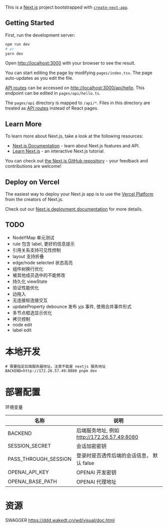 This is a [Next.js](https://nextjs.org/) project bootstrapped with [`create-next-app`](https://github.com/vercel/next.js/tree/canary/packages/create-next-app).

## Getting Started

First, run the development server:

```bash
npm run dev
# or
yarn dev
```

Open [http://localhost:3000](http://localhost:3000) with your browser to see the result.

You can start editing the page by modifying `pages/index.tsx`. The page auto-updates as you edit the file.

[API routes](https://nextjs.org/docs/api-routes/introduction) can be accessed on [http://localhost:3000/api/hello](http://localhost:3000/api/hello). This endpoint can be edited in `pages/api/hello.ts`.

The `pages/api` directory is mapped to `/api/*`. Files in this directory are treated as [API routes](https://nextjs.org/docs/api-routes/introduction) instead of React pages.

## Learn More

To learn more about Next.js, take a look at the following resources:

- [Next.js Documentation](https://nextjs.org/docs) - learn about Next.js features and API.
- [Learn Next.js](https://nextjs.org/learn) - an interactive Next.js tutorial.

You can check out [the Next.js GitHub repository](https://github.com/vercel/next.js/) - your feedback and contributions are welcome!

## Deploy on Vercel

The easiest way to deploy your Next.js app is to use the [Vercel Platform](https://vercel.com/new?utm_medium=default-template&filter=next.js&utm_source=create-next-app&utm_campaign=create-next-app-readme) from the creators of Next.js.

Check out our [Next.js deployment documentation](https://nextjs.org/docs/deployment) for more details.

## TODO

- NodeYMap 单元测试
- rule 包含 label, 更好的信息提示
- 引用关系支持可见性控制
- layout 支持折叠
- edge/node selected 状态高亮
- 组件树换行优化
- 被其他成员选中的不能修改
- 持久化 viewState
- 验证性能优化
- 边拖入
- 无连接桩连接交互
- updateProperty debounce 发布 yjs 事件, 使用合并事件形式
- 多节点框选显示优化
- 拷贝控制
- node edit
- label edit

# 本地开发

```
# 需要指定后端服务器地址，注意不能是 nextjs 服务地址
BACKEND=http://172.26.57.49:8080 pnpm dev
```

# 部署配置

环境变量

| 名称                 | 说明                                        |
| -------------------- | ------------------------------------------- |
| BACKEND              | 后端服务地址, 例如 http://172.26.57.49:8080 |
| SESSION_SECRET       | 会话加密密钥                                |
| PASS_THROUGH_SESSION | 登录时是否透传后端的会话信息， 默认 false   |
| OPENAI_API_KEY       | OPENAI 开发密钥                             |
| OPENAI_BASE_PATH     | OPENAI 代理地址                             |

# 资源

SWAGGER https://ddd.wakedt.cn/wd/visual/doc.html
